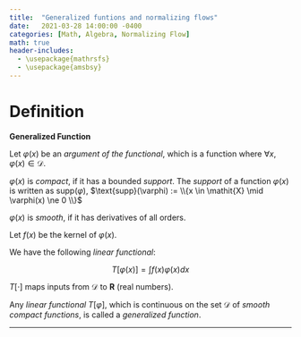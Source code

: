 ```yaml
---
title:  "Generalized funtions and normalizing flows"
date:   2021-03-28 14:00:00 -0400
categories: [Math, Algebra, Normalizing Flow]
math: true
header-includes:
  - \usepackage{mathrsfs}
  - \usepackage{amsbsy}
---
```


# Definition

**Generalized Function**

Let  $\varphi(x)$  be an *argument of the functional*, which is a function where $\forall x$, $\varphi(x) \in \mathscr{D}$. 

$\varphi(x)$ is *compact*, if it has a bounded *support*. The *support* of a function $\varphi(x)$ is written as $\text{supp}(\varphi)$,  $\text{supp}(\varphi) := \\{x \in \mathit{X} \mid \varphi(x) \ne 0 \\}$

$\varphi(x)$ is *smooth*, if it has derivatives of all orders.

Let $f(x)$ be the kernel of $\varphi(x)$.

We have the following *linear functional*:

$$T[\varphi(x)] = \int f(x) \varphi(x) dx$$

$T[\cdot]$ maps inputs from $\mathscr{D}$ to $\boldsymbol{R}$ (real numbers).

Any *linear functional* $T[\varphi]$, which is continuous on the set $\mathscr{D}$ of
*smooth compact functions*, is called a *generalized function*.

****